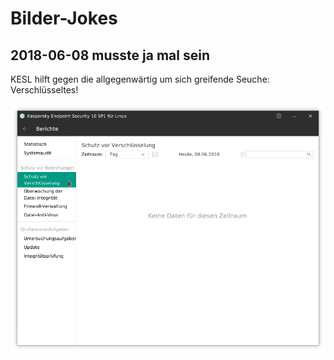 # Bilder-Jokes

## 2018-06-08 musste ja mal sein

KESL hilft gegen die allgegenwärtig um sich greifende Seuche:  Verschlüsseltes!

![KESL schützt vor Verschlüsselung](./kesl-abhilfe.png)

